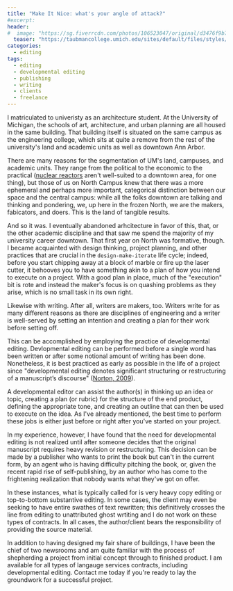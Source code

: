 ```yaml
---
title: "Make It Nice: what's your angle of attack?"
#excerpt:
header:
#  image: "https://sg.fiverrcdn.com/photos/106523047/original/d3476f9b7229fd46a7a69865073922b703cde6a5.png?1515741856"
  teaser: "https://taubmancollege.umich.edu/sites/default/files/styles/four_column_feature/public/featured_images/header_building_summer_8.jpg?itok=J3ZV0HDI"
categories:
  - editing
tags:
  - editing
  - developmental editing
  - publishing
  - writing
  - clients
  - freelance
---
```


I matriculated to univeristy as an architecture student. At the University of Michigan, the schools of art, architecture, and urban planning are all housed in the same building. That building itself is situated on the same campus as the engineering college, which sits at quite a remove from the rest of the university's land and academic units as well as downtown Ann Arbor.

There are many reasons for the segmentation of UM's land, campuses, and academic units. They range from the political to the economic to the practical ([nuclear reactors](http://energy.umich.edu/about-us/phoenix-project) aren't well-suited to a downtown area, for one thing), but those of us on North Campus knew that there was a more ephemeral and perhaps more important, categorical distinction between our space and the central campus: while all the folks downtown are talking and thinking and pondering, we, up here in the frozen North, we are the makers, fabicators, and doers. This is the land of tangible results.

And so it was. I eventually abandoned arhcitecture in favor of this, that, or the other academic discipline and that saw me spend the majority of my university career downtown. That first year on North was formative, though. I became acquainted with design thinking, project planning, and other practices that are crucial in the `design-make-iterate` life cycle; indeed, before you start chipping away at a block of marble or fire up the laser cutter, it behooves you to have something akin to a plan of how you intend to execute on a project. With a good plan in place, much of the "execution" bit is rote and instead the maker's focus is on quashing problems as they arise, which is no small task in its own right.

Likewise with writing. After all, writers are makers, too. Writers write for as many different reasons as there are disciplines of engineering and a writer is well-served by setting an intention and creating a plan for their work before setting off.

This can be accomplished by employing the practice of developmental editing. Devlopmental editing can be performed before a single word has been written or after some notional amount of writing has been done. Nonetheless, it is best practiced as early as possible in the life of a project since "developmental editing denotes significant structuring or restructuring of a manuscript’s discourse" ([Norton, 2009](https://press.uchicago.edu/ucp/books/book/chicago/D/bo5604692.html)).

A developmental editor can assist the author(s) in thinking up an idea or topic, creating a plan (or rubric) for the structure of the end product, defining the appropriate tone, and creating an outline that can then be used to execute on the idea. As I've already mentioned, the best time to perform these jobs is either just before or right after you've started on your project.

In my experience, however, I have found that the need for developmental editing is not realized until after someone decides that the original manuscript requires heavy revision or restructuring. This decision can be made by a publisher who wants to print the book but can't in the current form, by an agent who is having difficulty pitching the book, or, given the recent rapid rise of self-publishing, by an author who has come to the frightening realization that nobody wants what they've got on offer.

In these instances, what is typically called for is very heavy copy editing or top-to-bottom substantive editing. In some cases, the client may even be seeking to have entire swathes of text rewritten; this definitively crosses the line from editing to unattributed ghost wrtiting and I do not work on these types of contracts. In all cases, the author/client bears the responsibility of providing the source material.

In addition to having designed my fair share of buildings, I have been the chief of two newsrooms and am quite familiar with the process of shepherding a project from initial concept through to finished product. I am available for all types of langauge services contracts, including developmental editing. Contact me today if you're ready to lay the groundwork for a successful project.
